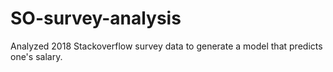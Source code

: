 # SO-survey-analysis
Analyzed 2018 Stackoverflow survey data to generate a model that predicts one's salary.
